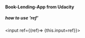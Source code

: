 #### Book-Lending-App from Udacity
##### how to use 'ref'
<input ref={(ref)=> {this.input=ref}}> <br>
</input> <br>
